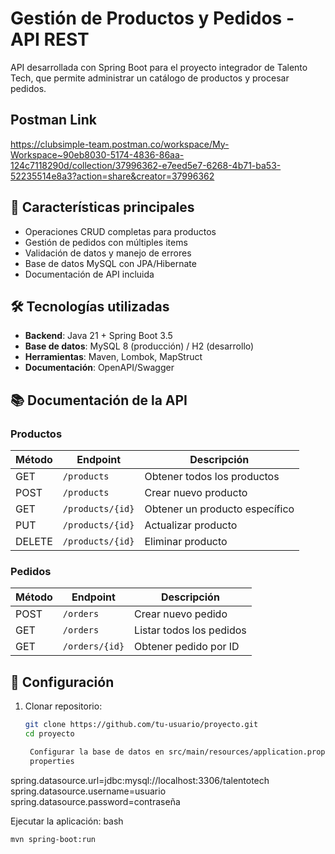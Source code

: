 # Gestión de Productos y Pedidos - API REST

API desarrollada con Spring Boot para el proyecto integrador de Talento Tech, que permite administrar un catálogo de productos y procesar pedidos.

## Postman Link 
https://clubsimple-team.postman.co/workspace/My-Workspace~90eb8030-5174-4836-86aa-124c7118290d/collection/37996362-e7eed5e7-6268-4b71-ba53-52235514e8a3?action=share&creator=37996362

## 📌 Características principales

- Operaciones CRUD completas para productos
- Gestión de pedidos con múltiples items
- Validación de datos y manejo de errores
- Base de datos MySQL con JPA/Hibernate
- Documentación de API incluida

## 🛠 Tecnologías utilizadas

- **Backend**: Java 21 + Spring Boot 3.5
- **Base de datos**: MySQL 8 (producción) / H2 (desarrollo)
- **Herramientas**: Maven, Lombok, MapStruct
- **Documentación**: OpenAPI/Swagger

## 📚 Documentación de la API

### Productos

| Método | Endpoint         | Descripción                    |
| ------ | ---------------- | ------------------------------ |
| GET    | `/products`      | Obtener todos los productos    |
| POST   | `/products`      | Crear nuevo producto           |
| GET    | `/products/{id}` | Obtener un producto específico |
| PUT    | `/products/{id}` | Actualizar producto            |
| DELETE | `/products/{id}` | Eliminar producto              |

### Pedidos

| Método | Endpoint       | Descripción              |
| ------ | -------------- | ------------------------ |
| POST   | `/orders`      | Crear nuevo pedido       |
| GET    | `/orders`      | Listar todos los pedidos |
| GET    | `/orders/{id}` | Obtener pedido por ID    |

## 🔧 Configuración

1. Clonar repositorio:

   ```bash
   git clone https://github.com/tu-usuario/proyecto.git
   cd proyecto

    Configurar la base de datos en src/main/resources/application.properties:
    properties
   ```

spring.datasource.url=jdbc:mysql://localhost:3306/talentotech
spring.datasource.username=usuario
spring.datasource.password=contraseña

Ejecutar la aplicación:
bash

    mvn spring-boot:run

